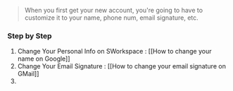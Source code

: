 > When you first get your new account, you're going to have to customize it to your name, phone num, email signature, etc.

### Step by Step
1. Change Your Personal Info on SWorkspace : [[How to change your name on Google]]
2. Change Your Email Signature : [[How to change your email signature on GMail]]
3. 